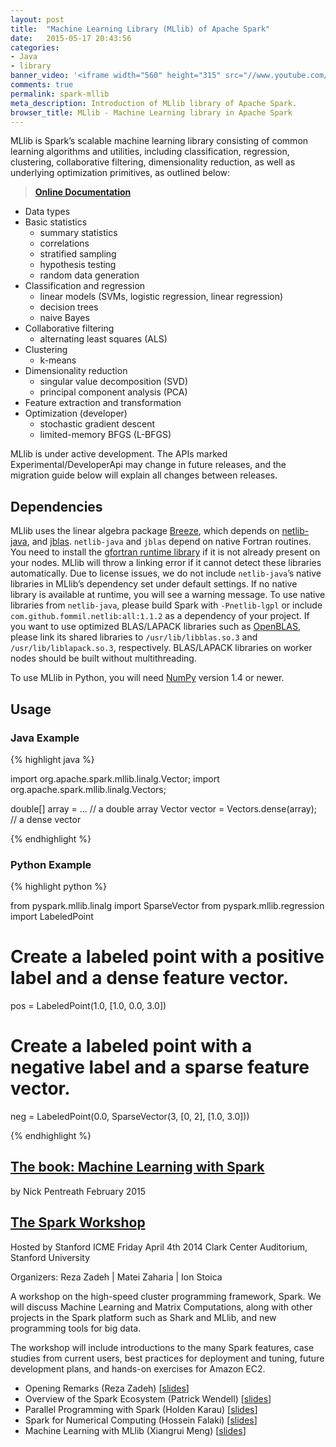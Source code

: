 ```yaml
---
layout: post
title:  "Machine Learning Library (MLlib) of Apache Spark"
date:   2015-05-17 20:43:56
categories:
- Java
- library
banner_video: '<iframe width="560" height="315" src="//www.youtube.com/embed/GGwtMKhsGgc" frameborder="0" allowfullscreen></iframe>'
comments: true
permalink: spark-mllib
meta_description: Introduction of MLlib library of Apache Spark.
browser_title: MLlib - Machine Learning library in Apache Spark
---
```


MLlib is Spark’s scalable machine learning library consisting of common learning algorithms and utilities, including classification, regression, clustering, collaborative filtering, dimensionality reduction, as well as underlying optimization primitives, as outlined below:

> **[Online Documentation](https://spark.apache.org/docs/1.1.0/mllib-guide.html)**

+ Data types
+ Basic statistics
  - summary statistics
  - correlations
  - stratified sampling
  - hypothesis testing
  - random data generation
+ Classification and regression
  - linear models (SVMs, logistic regression, linear regression)
  - decision trees
  - naive Bayes
+ Collaborative filtering
  - alternating least squares (ALS)
+ Clustering
  - k-means
+ Dimensionality reduction
  - singular value decomposition (SVD)
  - principal component analysis (PCA)
+ Feature extraction and transformation
+ Optimization (developer)
  - stochastic gradient descent
  - limited-memory BFGS (L-BFGS)


MLlib is under active development. The APIs marked Experimental/DeveloperApi may change in future releases, and the migration guide below will explain all changes between releases.

Dependencies
--------------------------------

MLlib uses the linear algebra package [Breeze](http://www.scalanlp.org/), which depends on [netlib-java](https://github.com/fommil/netlib-java), and [jblas](https://github.com/mikiobraun/jblas). `netlib-java` and `jblas` depend on native Fortran routines. You need to install the [gfortran runtime library](https://github.com/mikiobraun/jblas/wiki/Missing-Libraries) if it is not already present on your nodes. MLlib will throw a linking error if it cannot detect these libraries automatically. Due to license issues, we do not include `netlib-java`’s native libraries in MLlib’s dependency set under default settings. If no native library is available at runtime, you will see a warning message. To use native libraries from `netlib-java`, please build Spark with `-Pnetlib-lgpl` or include `com.github.fommil.netlib:all:1.1.2` as a dependency of your project. If you want to use optimized BLAS/LAPACK libraries such as [OpenBLAS](http://www.openblas.net/), please link its shared libraries to `/usr/lib/libblas.so.3` and `/usr/lib/liblapack.so.3`, respectively. BLAS/LAPACK libraries on worker nodes should be built without multithreading.

To use MLlib in Python, you will need [NumPy](http://www.numpy.org/) version 1.4 or newer.

Usage
------------------------------

### Java Example

{% highlight java %}

import org.apache.spark.mllib.linalg.Vector;
import org.apache.spark.mllib.linalg.Vectors;

double[] array = ... // a double array
Vector vector = Vectors.dense(array); // a dense vector

{% endhighlight %}

### Python Example

{% highlight python %}

from pyspark.mllib.linalg import SparseVector
from pyspark.mllib.regression import LabeledPoint

# Create a labeled point with a positive label and a dense feature vector.
pos = LabeledPoint(1.0, [1.0, 0.0, 3.0])

# Create a labeled point with a negative label and a sparse feature vector.
neg = LabeledPoint(0.0, SparseVector(3, [0, 2], [1.0, 3.0]))

{% endhighlight %}

[The book: Machine Learning with Spark](https://www.packtpub.com/big-data-and-business-intelligence/machine-learning-spark)
-------------------------------------------
by Nick Pentreath
February 2015

[The Spark Workshop](http://stanford.edu/~rezab/sparkworkshop/)
----------------------------------------------------------------------------------
Hosted by Stanford ICME
Friday April 4th 2014 
Clark Center Auditorium, Stanford University 

Organizers: 
Reza Zadeh | Matei Zaharia | Ion Stoica 

A workshop on the high-speed cluster programming framework, Spark. We will discuss Machine Learning and Matrix Computations, along with other projects in the Spark platform such as Shark and MLlib, and new programming tools for big data.

The workshop will include introductions to the many Spark features, case studies from current users, best practices for deployment and tuning, future development plans, and hands-on exercises for Amazon EC2.

+ Opening Remarks (Reza Zadeh) [[slides](/assets/pdf/opening.pdf)]
+ Overview of the Spark Ecosystem (Patrick Wendell) [[slides](/assets/pdf/patrick.pdf)]
+ Parallel Programming with Spark (Holden Karau) [[slides](/assets/pdf/holden.pdf)]
+ Spark for Numerical Computing (Hossein Falaki) [[slides](/assets/pdf/hossein.pdf)]
+ Machine Learning with MLlib (Xiangrui Meng) [[slides](/assets/pdf/xiangrui.pdf)]
